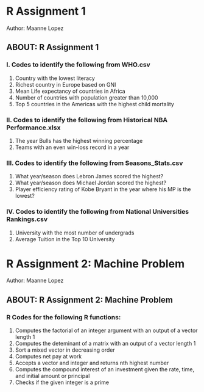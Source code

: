 # R Assignment 1
Author: Maanne Lopez

## ABOUT: R Assignment 1
### I. Codes to identify the following from WHO.csv
1. Country with the lowest literacy
2. Richest country in Europe based on GNI
3. Mean Life expectancy of countries in Africa
4. Number of countries with population greater than 10,000
5. Top 5 countries in the Americas with the highest child mortality

### II. Codes to identify the following from Historical NBA Performance.xlsx
1. The year Bulls has the highest winning percentage 
2. Teams with an even win-loss record in a year

### III. Codes to identify the following from Seasons_Stats.csv
1. What year/season does Lebron James scored the highest? 
2. What year/season does Michael Jordan scored the highest? 
3. Player efficiency rating of Kobe Bryant in the year where his MP is the lowest?

### IV. Codes to identify the following from National Universities Rankings.csv
1. University with the most number of undergrads 
2. Average Tuition in the Top 10 University


# R Assignment 2: Machine Problem
Author: Maanne Lopez

## ABOUT: R Assignment 2: Machine Problem
### R Codes for the following R functions:
1. Computes the factorial of an integer argument with an output of a vector length 1
2. Computes the deteminant of a matrix with an output of a vector length 1
3. Sort a mixed vector in decreasing order
4. Computes net pay at work
5. Accepts a vector and integer and returns nth highest number
6. Computes the compound interest of an investment given the rate, time, and initial amount or principal
7. Checks if the given integer is a prime
